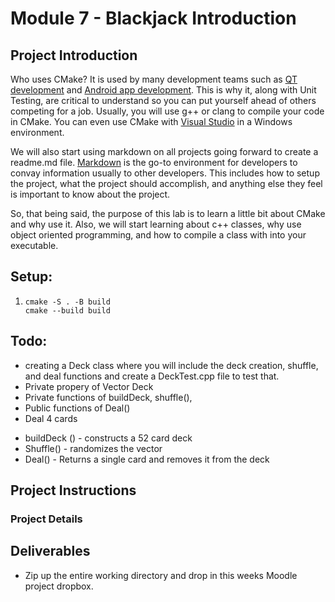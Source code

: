 # Module 7 - Blackjack Introduction

## Project Introduction

Who uses CMake? It is used by many development teams such as [QT development](https://www.qt.io/) and [Android app development](https://developer.android.com/). This is why it, along with Unit Testing, are critical to understand so you can put yourself ahead of others competing for a job. Usually, you will use g++ or clang to compile your code in CMake. You can even use CMake with [Visual Studio](https://learn.microsoft.com/en-us/cpp/build/cmake-projects-in-visual-studio?view=msvc-170) in a Windows environment.

We will also start using markdown on all projects going forward to create a readme.md file. [Markdown](https://www.markdownguide.org/cheat-sheet/) is the go-to environment for developers to convay information usually to other developers. This includes how to setup the project, what the project should accomplish, and anything else they feel is important to know about the project.

So, that being said, the purpose of this lab is to learn a little bit about CMake and why use it. Also, we will start learning about c++ classes, why use object oriented programming, and how to compile a class with into your executable.

## Setup:

1.	```
    cmake -S . -B build
    cmake --build build
    ```

## Todo:

-   creating a Deck class where you will include the deck creation, shuffle, and deal functions and create a DeckTest.cpp file to test that.
-   Private propery of Vector<Card> Deck
-   Private functions of buildDeck, shuffle(), 
-   Public functions of Deal()
-   Deal 4 cards

* buildDeck () - constructs a 52 card deck
* Shuffle() - randomizes the vector
* Deal() - Returns a single card and removes it from the deck

## Project Instructions


### Project Details



## Deliverables

-   Zip up the entire working directory and drop in this weeks Moodle project dropbox.